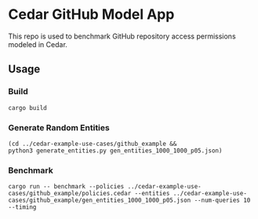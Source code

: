# Cedar GitHub Model App

This repo is used to benchmark GitHub repository access permissions modeled in Cedar.


## Usage

### Build

```shell
cargo build
```

### Generate Random Entities

```shell
(cd ../cedar-example-use-cases/github_example &&
python3 generate_entities.py gen_entities_1000_1000_p05.json)
```

### Benchmark

```shell
cargo run -- benchmark --policies ../cedar-example-use-cases/github_example/policies.cedar --entities ../cedar-example-use-cases/github_example/gen_entities_1000_1000_p05.json --num-queries 10 --timing
```
